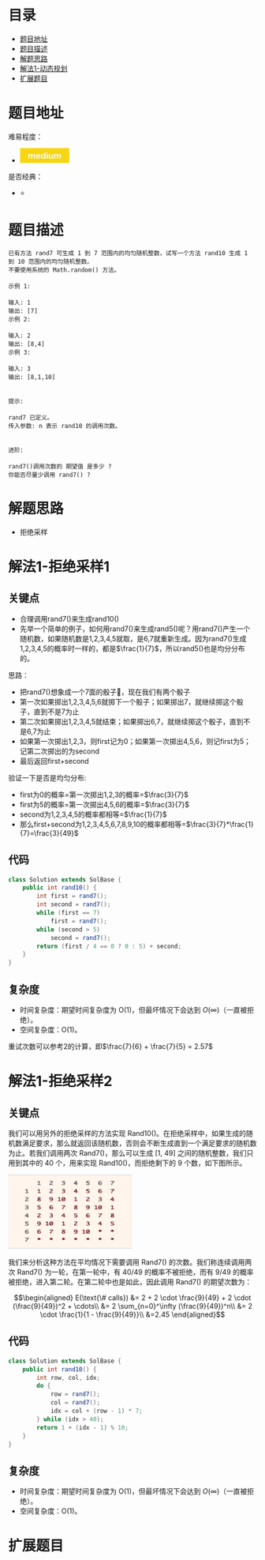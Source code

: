# 目录
* [题目地址](#题目地址)
* [题目描述](#题目描述)
* [解题思路](#解题思路)
* [解法1-动态规划](#解法1-动态规划)
* [扩展题目](#扩展题目)



# 题目地址
难易程度：
- ![medium.jpg](../../.images/medium.jpg)

是否经典：
- ⭐️



# 题目描述
```
已有方法 rand7 可生成 1 到 7 范围内的均匀随机整数，试写一个方法 rand10 生成 1 到 10 范围内的均匀随机整数。
不要使用系统的 Math.random() 方法。

示例 1:

输入: 1
输出: [7]
示例 2:

输入: 2
输出: [8,4]
示例 3:

输入: 3
输出: [8,1,10]
 

提示:

rand7 已定义。
传入参数: n 表示 rand10 的调用次数。
 

进阶:

rand7()调用次数的 期望值 是多少 ?
你能否尽量少调用 rand7() ?
```


# 解题思路
- 拒绝采样




# 解法1-拒绝采样1
## 关键点
- 合理调用rand7()来生成rand10()
- 先举一个简单的例子，如何用rand7()来生成rand5()呢？用rand7()产生一个随机数，如果随机数是1,2,3,4,5就取，是6,7就重新生成。因为rand7()生成1,2,3,4,5的概率时一样的，都是$\frac{1}{7}$，所以rand5()也是均分分布的。

思路：
- 把rand7()想象成一个7面的骰子🎲，现在我们有两个骰子
- 第一次如果掷出1,2,3,4,5,6就掷下一个骰子；如果掷出7，就继续掷这个骰子，直到不是7为止
- 第二次如果掷出1,2,3,4,5就结束；如果掷出6,7，就继续掷这个骰子，直到不是6,7为止
- 如果第一次掷出1,2,3，则first记为0；如果第一次掷出4,5,6，则记first为5；记第二次掷出的为second
- 最后返回first+second
  
  
验证一下是否是均匀分布:
- first为0的概率=第一次掷出1,2,3的概率=$\frac{3}{7}$
- first为5的概率=第一次掷出4,5,6的概率=$\frac{3}{7}$
- second为1,2,3,4,5的概率都相等=$\frac{1}{7}$
- 那么first+second为1,2,3,4,5,6,7,8,9,10的概率都相等=$\frac{3}{7}*\frac{1}{7}=\frac{3}{49}$

## 代码
```Java
class Solution extends SolBase {
    public int rand10() {
        int first = rand7();
        int second = rand7();
        while (first == 7)
            first = rand7();
        while (second > 5)
            second = rand7();
        return (first / 4 == 0 ? 0 : 5) + second;
    }
}
```


## 复杂度
- 时间复杂度：期望时间复杂度为 O(1)，但最坏情况下会达到 $O(\infty)$（一直被拒绝）。
- 空间复杂度：O(1)。

重试次数可以参考2的计算，即$\frac{7}{6} + \frac{7}{5} = 2.57$


# 解法1-拒绝采样2
## 关键点
我们可以用另外的拒绝采样的方法实现 Rand10()。在拒绝采样中，如果生成的随机数满足要求，那么就返回该随机数，否则会不断生成直到一个满足要求的随机数为止。若我们调用两次 Rand7()，那么可以生成 [1, 49] 之间的随机整数，我们只用到其中的 40 个，用来实现 Rand10()，而拒绝剩下的 9 个数，如下图所示。

<img src="../../.images/2020/Jietu20200325-000903.jpg" width="250" height="150">

我们来分析这种方法在平均情况下需要调用 Rand7() 的次数。我们称连续调用两次 Rand7() 为一轮，在第一轮中，有 40/49 的概率不被拒绝，而有 9/49 的概率被拒绝，进入第二轮。在第二轮中也是如此，因此调用 Rand7() 的期望次数为：

$$\begin{aligned} E(\text{\# calls}) &= 2 + 2 \cdot \frac{9}{49} + 2 \cdot (\frac{9}{49})^2 + \cdots\\ &= 2 \sum_{n=0}^\infty (\frac{9}{49})^n\\ &= 2 \cdot \frac{1}{1 - \frac{9}{49}}\\ &=2.45 \end{aligned}$$

## 代码
```Java
class Solution extends SolBase {
    public int rand10() {
        int row, col, idx;
        do {
            row = rand7();
            col = rand7();
            idx = col + (row - 1) * 7;
        } while (idx > 40);
        return 1 + (idx - 1) % 10;
    }
}
```


## 复杂度
- 时间复杂度：期望时间复杂度为 O(1)，但最坏情况下会达到 $O(\infty)$（一直被拒绝）。
- 空间复杂度：O(1)。


# 扩展题目

